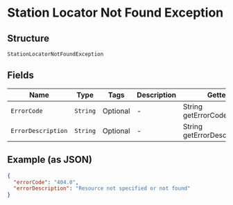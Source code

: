 
# Station Locator Not Found Exception

## Structure

`StationLocatorNotFoundException`

## Fields

| Name | Type | Tags | Description | Getter | Setter |
|  --- | --- | --- | --- | --- | --- |
| `ErrorCode` | `String` | Optional | - | String getErrorCode() | setErrorCode(String errorCode) |
| `ErrorDescription` | `String` | Optional | - | String getErrorDescription() | setErrorDescription(String errorDescription) |

## Example (as JSON)

```json
{
  "errorCode": "404.0",
  "errorDescription": "Resource not specified or not found"
}
```

